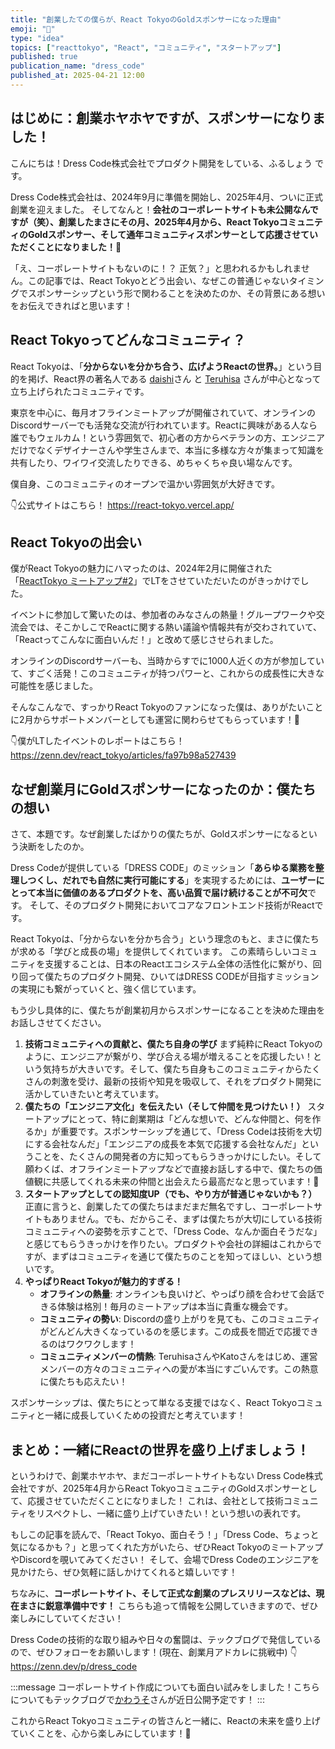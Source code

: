 ```yaml
---
title: "創業したての僕らが、React TokyoのGoldスポンサーになった理由"
emoji: "🚀"
type: "idea"
topics: ["reacttokyo", "React", "コミュニティ", "スタートアップ"]
published: true
publication_name: "dress_code"
published_at: 2025-04-21 12:00
---
```

## はじめに：創業ホヤホヤですが、スポンサーになりました！

こんにちは！Dress Code株式会社でプロダクト開発をしている、ふるしょう です。

Dress Code株式会社は、2024年9月に準備を開始し、2025年4月、ついに正式創業を迎えました。
そしてなんと！**会社のコーポレートサイトも未公開なんですが（笑）、創業したまさにその月、2025年4月から、React TokyoコミュニティのGoldスポンサー、そして通年コミュニティスポンサーとして応援させていただくことになりました！🎉**

「え、コーポレートサイトもないのに！？ 正気？」と思われるかもしれません。この記事では、React Tokyoとどう出会い、なぜこの普通じゃないタイミングでスポンサーシップという形で関わることを決めたのか、その背景にある想いをお伝えできればと思います！

## React Tokyoってどんなコミュニティ？

React Tokyoは、「**分からないを分かち合う、広げようReactの世界。**」という目的を掲げ、React界の著名人である [daishi](https://zenn.dev/dai_shi)さん と [Teruhisa](https://zenn.dev/tell_y) さんが中心となって立ち上げられたコミュニティです。

東京を中心に、毎月オフラインミートアップが開催されていて、オンラインのDiscordサーバーでも活発な交流が行われています。Reactに興味がある人なら誰でもウェルカム！という雰囲気で、初心者の方からベテランの方、エンジニアだけでなくデザイナーさんや学生さんまで、本当に多様な方々が集まって知識を共有したり、ワイワイ交流したりできる、めちゃくちゃ良い場なんです。

僕自身、このコミュニティのオープンで温かい雰囲気が大好きです。

👇公式サイトはこちら！
https://react-tokyo.vercel.app/

## React Tokyoの出会い

僕がReact Tokyoの魅力にハマったのは、2024年2月に開催された「[ReactTokyo ミートアップ#2](https://react-tokyo.connpass.com/event/343757/)」でLTをさせていただいたのがきっかけでした。

イベントに参加して驚いたのは、参加者のみなさんの熱量！グループワークや交流会では、そこかしこでReactに関する熱い議論や情報共有が交わされていて、「Reactってこんなに面白いんだ！」と改めて感じさせられました。

オンラインのDiscordサーバーも、当時からすでに1000人近くの方が参加していて、すごく活発！このコミュニティが持つパワーと、これからの成長性に大きな可能性を感じました。

そんなこんなで、すっかりReact Tokyoのファンになった僕は、ありがたいことに2月からサポートメンバーとしても運営に関わらせてもらっています！💪

👇僕がLTしたイベントのレポートはこちら！
https://zenn.dev/react_tokyo/articles/fa97b98a527439

## なぜ創業月にGoldスポンサーになったのか：僕たちの想い

さて、本題です。なぜ創業したばかりの僕たちが、Goldスポンサーになるという決断をしたのか。

Dress Codeが提供している「DRESS CODE」のミッション「**あらゆる業務を整理しつくし、だれでも⾃然に実⾏可能にする**」を実現するためには、**ユーザーにとって本当に価値のあるプロダクトを、高い品質で届け続けることが不可欠**です。
そして、そのプロダクト開発においてコアなフロントエンド技術がReactです。

React Tokyoは、「分からないを分かち合う」という理念のもと、まさに僕たちが求める「学びと成長の場」を提供してくれています。
この素晴らしいコミュニティを支援することは、日本のReactエコシステム全体の活性化に繋がり、回り回って僕たちのプロダクト開発、ひいてはDRESS CODEが目指すミッションの実現にも繋がっていくと、強く信じています。

もう少し具体的に、僕たちが創業初月からスポンサーになることを決めた理由をお話しさせてください。

1.  **技術コミュニティへの貢献と、僕たち自身の学び**
    まず純粋にReact Tokyoのように、エンジニアが繋がり、学び合える場が増えることを応援したい！という気持ちが大きいです。そして、僕たち自身もこのコミュニティからたくさんの刺激を受け、最新の技術や知見を吸収して、それをプロダクト開発に活かしていきたいと考えています。
2.  **僕たちの「エンジニア文化」を伝えたい（そして仲間を見つけたい！）**
     スタートアップにとって、特に創業期は「どんな想いで、どんな仲間と、何を作るか」が重要です。スポンサーシップを通じて、「Dress Codeは技術を大切にする会社なんだ」「エンジニアの成長を本気で応援する会社なんだ」ということを、たくさんの開発者の方に知ってもらうきっかけにしたい。そして願わくば、オフラインミートアップなどで直接お話しする中で、僕たちの価値観に共感してくれる未来の仲間と出会えたら最高だなと思っています！🤝
3.  **スタートアップとしての認知度UP（でも、やり方が普通じゃないかも？）**
    正直に言うと、創業したての僕たちはまだまだ無名ですし、コーポレートサイトもありません。でも、だからこそ、まずは僕たちが大切にしている技術コミュニティへの姿勢を示すことで、「Dress Code、なんか面白そうだな」と感じてもらうきっかけを作りたい。プロダクトや会社の詳細はこれからですが、まずはコミュニティを通じて僕たちのことを知ってほしい、という想いです。
4.  **やっぱりReact Tokyoが魅力的すぎる！**
    *   **オフラインの熱量**: オンラインも良いけど、やっぱり顔を合わせて会話できる体験は格別！毎月のミートアップは本当に貴重な機会です。
    *   **コミュニティの勢い**: Discordの盛り上がりを見ても、このコミュニティがどんどん大きくなっているのを感じます。この成長を間近で応援できるのはワクワクします！
    *   **コミュニティメンバーの情熱**: TeruhisaさんやKatoさんをはじめ、運営メンバーの方々のコミュニティへの愛が本当にすごいんです。この熱意に僕たちも応えたい！

スポンサーシップは、僕たちにとって単なる支援ではなく、React Tokyoコミュニティと一緒に成長していくための投資だと考えています！

## まとめ：一緒にReactの世界を盛り上げましょう！

というわけで、創業ホヤホヤ、まだコーポレートサイトもない Dress Code株式会社ですが、2025年4月からReact TokyoコミュニティのGoldスポンサーとして、応援させていただくことになりました！
これは、会社として技術コミュニティをリスペクトし、一緒に盛り上げていきたい！という想いの表れです。

もしこの記事を読んで、「React Tokyo、面白そう！」「Dress Code、ちょっと気になるかも？」と思ってくれた方がいたら、ぜひReact TokyoのミートアップやDiscordを覗いてみてください！
そして、会場でDress Codeのエンジニアを見かけたら、ぜひ気軽に話しかけてくれると嬉しいです！

ちなみに、**コーポレートサイト、そして正式な創業のプレスリリースなどは、現在まさに鋭意準備中です！** こちらも追って情報を公開していきますので、ぜひ楽しみにしていてください！


Dress Codeの技術的な取り組みや日々の奮闘は、テックブログで発信しているので、ぜひフォローをお願いします！(現在、創業月アドカレに挑戦中) 👇
https://zenn.dev/p/dress_code

:::message
コーポレートサイト作成についても面白い試みをしました！こちらについてもテックブログで[かわうそ](https://zenn.dev/syoryu89)さんが近日公開予定です！
:::

これからReact Tokyoコミュニティの皆さんと一緒に、Reactの未来を盛り上げていくことを、心から楽しみにしています！🚀
